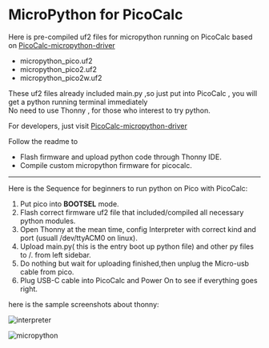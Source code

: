# MicroPython for PicoCalc

Here is pre-compiled uf2 files for micropython running on PicoCalc based on [PicoCalc-micropython-driver](https://github.com/zenodante/PicoCalc-micropython-driver)

- micropython_pico.uf2
- micropython_pico2.uf2  
- micropython_pico2w.uf2 

These uf2 files already included main.py ,so just put into PicoCalc , you will get a python running terminal immediately   
No need to use Thonny , for those who interest to try python.  

For developers, just visit [PicoCalc-micropython-driver](https://github.com/zenodante/PicoCalc-micropython-driver)  

Follow the readme to  
- Flash firmware and upload python code through Thonny IDE. 
- Compile custom micropython firmware for picocalc.

---------   
Here is the Sequence for beginners to run python on Pico with PicoCalc:  

1. Put pico into **BOOTSEL** mode.
2. Flash correct firmware uf2 file that included/compiled all necessary python modules.
3. Open Thonny at the mean time, config Interpreter with correct kind and port (usuall /dev/ttyACM0 on linux).  
4. Upload main.py( this is the entry boot up python file) and other py files to /. from left sidebar.
5. Do nothing but wait for uploading finished,then unplug the Micro-usb cable from pico.
6. Plug USB-C cable into PicoCalc and Power On to see if everything goes right.

here is the sample screenshots about thonny:   

![interpreter](https://github.com/clockworkpi/PicoCalc/blob/master/wiki/micropython_thonny_config.png)

![micropython](https://github.com/clockworkpi/PicoCalc/blob/master/wiki/micropython_thonny.png)




